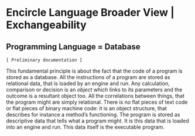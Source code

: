 ﻿Encircle Language Broader View | Exchangeability
================================================

Programming Language = Database
-------------------------------

`[ Preliminary documentation ]`

This fundamental principle is about the fact that the code of a program is stored as a database. All the instructions of a program are stored as relational data, that is loaded by an engine and run. Any calculation, comparison or decision is an *object* which links to its parameters and the outcome is a resultant object too. All the correlations between things, that the program might are simply relational. There is no flat pieces of text code or flat pieces of binary machine code: it is an object structure, that describes for instance a method’s functioning. The program is stored as descriptive data that tells what a program might. It is this data that is loaded into an engine and run. This data itself is the executable program.
